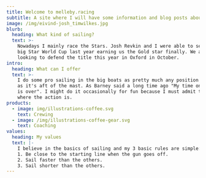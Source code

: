 ```yaml
---
title: Welcome to melleby.racing
subtitle: A site where I will have some information and blog posts about my sailing.
image: /img/eivind-josh_timwilkes.jpg
blurb:
  heading: What kind of sailing?
  text: >-
    Nowadays I mainly race the Stars. Josh Revkin and I were able to secure the
    big Star World Cup last year earning us the Gold star finally. We are
    looking to defend the title this year in Oxford in October.
intro:
  heading: What can I offer
  text: >-
    I do some pro sailing in the big boats as pretty much any position as long
    as it's aft of the mast. As Barney said a long time ago "My time on foredeck
    is over". I might do it occasionally for fun because I must admit that's
    where the action is.
products:
  - image: img/illustrations-coffee.svg
    text: Crewing
  - image: /img/illustrations-coffee-gear.svg
    text: Coaching
values:
  heading: My values
  text: |-
    I believe in the basics of sailing and my 3 basic rules are simple:
    1. Be close to the starting line when the gun goes off.
    2. Sail faster than the others.
    3. Sail shorter than the others.
---
```


